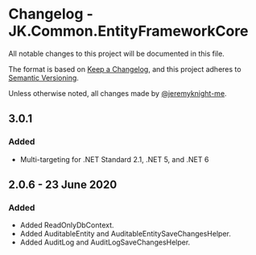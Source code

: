 ﻿# Changelog - JK.Common.EntityFrameworkCore

All notable changes to this project will be documented in this file.

The format is based on [Keep a Changelog](https://keepachangelog.com/),
and this project adheres to [Semantic Versioning](https://semver.org/spec/v2.0.0.html).

Unless otherwise noted, all changes made by [@jeremyknight-me](https://github.com/jeremyknight-me).

## 3.0.1

### Added 

- Multi-targeting for .NET Standard 2.1, .NET 5, and .NET 6

## 2.0.6 - 23 June 2020

### Added

- Added ReadOnlyDbContext.
- Added AuditableEntity and AuditableEntitySaveChangesHelper.
- Added AuditLog and AuditLogSaveChangesHelper.